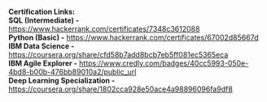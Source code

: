 **Certification Links:** <br>
**SQL (Intermediate) -** https://www.hackerrank.com/certificates/7348c3612088 <br>
**Python (Basic) -** https://www.hackerrank.com/certificates/67002d85667d <br>
**IBM Data Science -** https://coursera.org/share/cfd58b7add8bcb7eb5ff081ec5365eca <br>
**IBM Agile Explorer -** https://www.credly.com/badges/40cc5993-050e-4bd8-b00b-476bb89010a2/public_url <br>
**Deep Learning Specialization -** https://coursera.org/share/1802cca928e50ace4a98896096fa9df8 <br>
